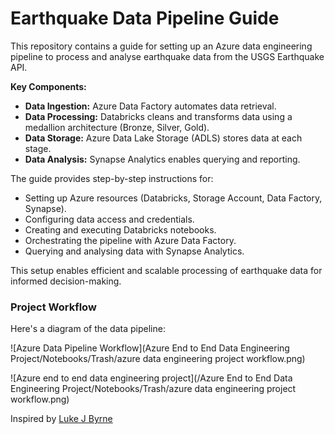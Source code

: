 # Earthquake Data Pipeline Guide

This repository contains a guide for setting up an Azure data engineering pipeline to process and analyse earthquake data from the USGS Earthquake API.

**Key Components:**

* **Data Ingestion:** Azure Data Factory automates data retrieval.
* **Data Processing:** Databricks cleans and transforms data using a medallion architecture (Bronze, Silver, Gold).
* **Data Storage:** Azure Data Lake Storage (ADLS) stores data at each stage.
* **Data Analysis:** Synapse Analytics enables querying and reporting.

The guide provides step-by-step instructions for:

* Setting up Azure resources (Databricks, Storage Account, Data Factory, Synapse).
* Configuring data access and credentials.
* Creating and executing Databricks notebooks.
* Orchestrating the pipeline with Azure Data Factory.
* Querying and analysing data with Synapse Analytics.

This setup enables efficient and scalable processing of earthquake data for informed decision-making.

### Project Workflow

Here's a diagram of the data pipeline:

![Azure Data Pipeline Workflow](Azure End to End Data Engineering Project/Notebooks/Trash/azure data engineering project workflow.png)

![Azure end to end data engineering project](/Azure End to End Data Engineering Project/Notebooks/Trash/azure data engineering project workflow.png)


Inspired by [Luke J Byrne](https://www.youtube.com/watch?v=lyp8rlpJc3k)
